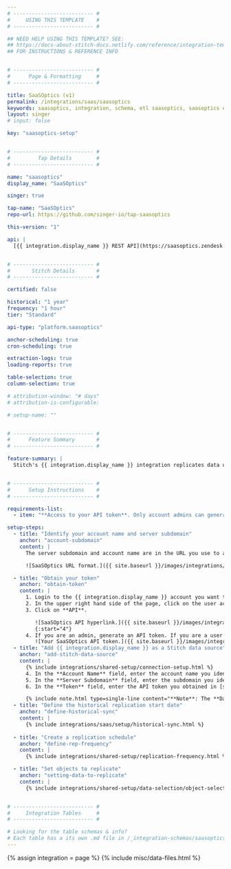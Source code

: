 ```yaml
---
# -------------------------- #
#     USING THIS TEMPLATE    #
# -------------------------- #

## NEED HELP USING THIS TEMPLATE? SEE:
## https://docs-about-stitch-docs.netlify.com/reference/integration-templates/saas/
## FOR INSTRUCTIONS & REFERENCE INFO


# -------------------------- #
#      Page & Formatting     #
# -------------------------- #

title: SaaSOptics (v1)
permalink: /integrations/saas/saasoptics
keywords: saasoptics, integration, schema, etl saasoptics, saasoptics etl, saasoptics schema
layout: singer
# input: false

key: "saasoptics-setup"


# -------------------------- #
#         Tap Details        #
# -------------------------- #

name: "saasoptics"
display_name: "SaaSOptics"

singer: true

tap-name: "SaaSOptics"
repo-url: https://github.com/singer-io/tap-saasoptics

this-version: "1"

api: |
  [{{ integration.display_name }} REST API](https://saasoptics.zendesk.com/hc/en-us/articles/115003595913-URLs-and-REST-Info){:target="new"}


# -------------------------- #
#       Stitch Details       #
# -------------------------- #

certified: false 

historical: "1 year"
frequency: "1 hour"
tier: "Standard"

api-type: "platform.saasoptics"

anchor-scheduling: true
cron-scheduling: true

extraction-logs: true
loading-reports: true

table-selection: true
column-selection: true

# attribution-window: "# days"
# attribution-is-configurable: 

# setup-name: ""


# -------------------------- #
#      Feature Summary       #
# -------------------------- #

feature-summary: |
  Stitch's {{ integration.display_name }} integration replicates data using the {{ integration.api | flatify | strip }}. Refer to the [Schema](#schema) section for a list of objects available for replication.


# -------------------------- #
#      Setup Instructions    #
# -------------------------- #

requirements-list:
  - item: "**Access to your API token**. Only account admins can generate the first API token for users. Once it has been generated by the admin, users can regenerate their tokens. You will either need an admin account to generate your own API token, or you will need an admin to generate one for you."

setup-steps:
  - title: "Identify your account name and server subdomain"
    anchor: "account-subdomain"
    content: |
      The server subdomain and account name are in the URL you use to access your {{ integration.display_name }} account. If you are unsure of what your link is, locate it within your welcome email from {{ integration.display_name }}. Your server subdomain is the first portion of the URL, and the account name is between the first and second forward slashes.

      ![SaaSOptics URL format.]({{ site.baseurl }}/images/integrations/saasoptics-url.png){:style="max-width: 550px;"}

  - title: "Obtain your token"
    anchor: "obtain-token"
    content: |
      1. Login to the {{ integration.display_name }} account you want to replicate data from.
      2. In the upper right hand side of the page, click on the user account button that shows your username.
      3. Click on **API**.

         ![SaaSOptics API hyperlink.]({{ site.baseurl }}/images/integrations/saasoptics-api-button.png){:style="max-width: 550px;"}
         {:start="4"}
      4. If you are an admin, generate an API token. If you are a user without admin privileges, you can either use the API token that already exists or regenerate the token. Keep note of it - you'll need it to complete the next step.
         ![Your SaaSOptics API token.]({{ site.baseurl }}/images/integrations/saasoptics-api-token.png){:style="max-width: 550px;"}
  - title: "Add {{ integration.display_name }} as a Stitch data source"
    anchor: "add-stitch-data-source"
    content: |
      {% include integrations/shared-setup/connection-setup.html %}
      4. In the **Account Name** field, enter the account name you identified in [step 1](#account-subdomian).
      5. In the **Server Subdomain** field, enter the subdomain you identified in [step 1](#account-subdomain).
      6. In the **Token** field, enter the API token you obtained in [step 2](#obtain-token).

      {% include note.html type=single-line content="**Note**: The **Date Window Field** is an internal field for Stitch use. The default value is `60`; it is optional to change it." %}
  - title: "Define the historical replication start date"
    anchor: "define-historical-sync"
    content: |
      {% include integrations/saas/setup/historical-sync.html %}
  
  - title: "Create a replication schedule"
    anchor: "define-rep-frequency"
    content: |
      {% include integrations/shared-setup/replication-frequency.html %}

  - title: "Set objects to replicate"
    anchor: "setting-data-to-replicate"
    content: |
      {% include integrations/shared-setup/data-selection/object-selection.html %}


# -------------------------- #
#     Integration Tables     #
# -------------------------- #

# Looking for the table schemas & info?
# Each table has a its own .md file in /_integration-schemas/saasoptics
---
```

{% assign integration = page %}
{% include misc/data-files.html %}